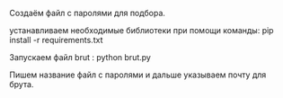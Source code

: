 Создаём файл с паролями для подбора.

устанавливаем необходимые библиотеки при помощи команды: pip install -r requirements.txt

Запускаем файл brut : python brut.py

Пишем название файл с паролями и дальше указываем почту для брута.
